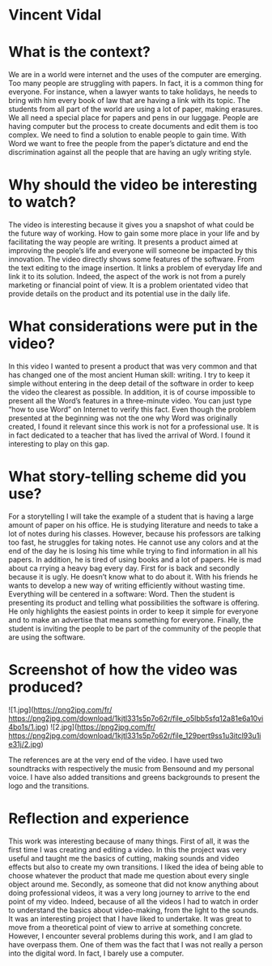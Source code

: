 # Vincent Vidal

# **What is the context?**

We are in a world were internet and the uses of the computer are emerging. Too many people are struggling with papers. In fact, it is a common thing for everyone. For instance, when a lawyer wants to take holidays, he needs to bring with him every book of law that are having a link with its topic. The students from all part of the world are using a lot of paper, making erasures. We all need a special place for papers and pens in our luggage. People are having computer but the process to create documents and edit them is too complex. We need to find a solution to enable people to gain time. With Word we want to free the people from the paper’s dictature and end the discrimination against all the people that are having an ugly writing style.

# **Why should the video be interesting to watch?**

The video is interesting because it gives you a snapshot of what could be the future way of working. How to gain some more place in your life and by facilitating the way people are writing. It presents a product aimed at improving the people’s life and everyone will someone be impacted by this innovation. The video directly shows some features of the software. From the text editing to the image insertion. It links a problem of everyday life and link it to its solution. Indeed, the aspect of the work is not from a purely marketing or financial point of view. It is a problem orientated video that provide details on the product and its potential use in the daily life.

# **What considerations were put in the video?**

In this video I wanted to present a product that was very common and that has changed one of the most ancient Human skill: writing. I try to keep it simple without entering in the deep detail of the software in order to keep the video the clearest as possible. In addition, it is of course impossible to present all the Word’s features in a three-minute video. You can just type “how to use Word” on Internet to verify this fact. Even though the problem presented at the beginning was not the one why Word was originally created, I found it relevant since this work is not for a professional use. It is in fact dedicated to a teacher that has lived the arrival of Word. I found it interesting to play on this gap.

# **What story-telling scheme did you use?**

For a storytelling I will take the example of a student that is having a large amount of paper on his office. He is studying literature and needs to take a lot of notes during his classes. However, because his professors are talking too fast, he struggles for taking notes. He cannot use any colors and at the end of the day he is losing his time while trying to find information in all his papers. In addition, he is tired of using books and a lot of papers. He is mad about ca rrying a heavy bag every day. First for is back and secondly because it is ugly. He doesn’t know what to do about it. With his friends he wants to develop a new way of writing efficiently without wasting time. Everything will be centered in a software: Word. Then the student is presenting its product and telling what possibilities the software is offering. He only highlights the easiest points in order to keep it simple for everyone and to make an advertise that means something for everyone. Finally, the student is inviting the people to be part of the community of the people that are using the software.

# **Screenshot of how the video was produced?**

![1.jpg](https://png2jpg.com/fr/
https://png2jpg.com/download/1kjtl331s5p7o62r/file_o5lbb5sfq12a81e6a10vi4bo1s/1.jpg)
![2.jpg](https://png2jpg.com/fr/
https://png2jpg.com/download/1kjtl331s5p7o62r/file_129pert9ss1u3itcl93u1ie31j/2.jpg)

The references are at the very end of the video. I have used two soundtracks with respectively the music from Bensound and my personal voice. I have also added transitions and greens backgrounds to present the logo and the transitions.

# **Reflection and experience**

This work was interesting because of many things. First of all, it was the first time I was creating and editing a video. In this the project was very useful and taught me the basics of cutting, making sounds and video effects but also to create my own transitions. I liked the idea of being able to choose whatever the product that made me question about every single object around me. Secondly, as someone that did not know anything about doing professional videos, it was a very long journey to arrive to the end point of my video. Indeed, because of all the videos I had to watch in order to understand the basics about video-making, from the light to the sounds. It was an interesting project that I have liked to undertake. It was great to move from a theoretical point of view to arrive at something concrete. However, I encounter several problems during this work, and I am glad to have overpass them. One of them was the fact that I was not really a person into the digital word. In fact, I barely use a computer.
